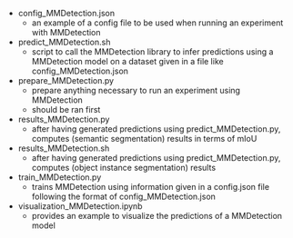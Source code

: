 - config_MMDetection.json
    - an example of a config file to be used when running an experiment with MMDetection
- predict_MMDetection.sh
    - script to call the MMDetection library to infer predictions using a MMDetection model on a dataset given in a file like config_MMDetection.json
- prepare_MMDetection.py
    - prepare anything necessary to run an experiment using MMDetection
    - should be ran first
- results_MMDetection.py
    - after having generated predictions using predict_MMDetection.py, computes (semantic segmentation) results in terms of mIoU
- results_MMDetection.sh
    - after having generated predictions using predict_MMDetection.py, computes (object instance segmentation) results
- train_MMDetection.py
    - trains MMDetection using information given in a config.json file following the format of config_MMDetection.json
- visualization_MMDetection.ipynb
    - provides an example to visualize the predictions of a MMDetection model